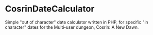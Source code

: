 CosrinDateCalculator
====================

Simple "out of character" date calculator written in PHP, for specific "in character" dates for the Multi-user dungeon, Cosrin: A New Dawn.
